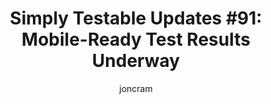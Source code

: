 ---
title: "Simply Testable Updates #91: Mobile-Ready Test Results Underway"
author: joncram
newsletter:
    issue_number: 91st
    url: https://us5.campaign-archive1.com/?u=ac75e33d993d2b502e333ddd0&amp;id=1fc24c221b
    highlights:
      - <a href="https://us5.campaign-archive1.com/?u=ac75e33d993d2b502e333ddd0&amp;id=1fc24c221b#mobile-ready-test-results-underway">Mobile-ready test results underway</a>
    closing_sentence: Expect the next newsletter in a week from now on 4 June 2014
---